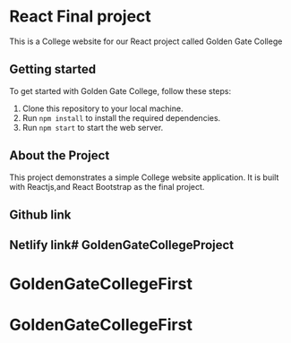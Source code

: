 # React Final project
This is a College website for our React project called Golden Gate College

## Getting started
To get started with Golden Gate College, follow these steps:

1. Clone this repository to your local machine.
2. Run `npm install` to install the required dependencies.
5. Run `npm start` to start the web server.

## About the Project
This project demonstrates a simple College website application. It is built with Reactjs,and React Bootstrap as the final project.

## Github link

## Netlify link# GoldenGateCollegeProject
# GoldenGateCollegeFirst
# GoldenGateCollegeFirst
